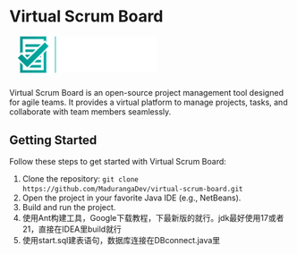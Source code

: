 # Virtual Scrum Board
<img src="https://github.com/MadurangaDev/virtual-scrum-board/blob/main/src/Assets/Images/LogoBanner.svg" alt="Virtual Scrum Board" style="width: 250px; height: auto; margin-bottom: 10px; margin-left: 15px;"/>


Virtual Scrum Board is an open-source project management tool designed for agile teams. It provides a virtual platform to manage projects, tasks, and collaborate with team members seamlessly.

## Getting Started

Follow these steps to get started with Virtual Scrum Board:

1. Clone the repository: `git clone https://github.com/MadurangaDev/virtual-scrum-board.git`
2. Open the project in your favorite Java IDE (e.g., NetBeans).
3. Build and run the project.
4. 使用Ant构建工具，Google下载教程，下最新版的就行。jdk最好使用17或者21，直接在IDEA里build就行
5. 使用start.sql建表语句，数据库连接在DBconnect.java里
